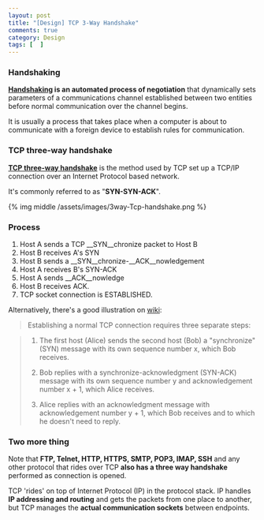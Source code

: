 ```yaml
---
layout: post
title: "[Design] TCP 3-Way Handshake"
comments: true
category: Design
tags: [  ]
---
```


### Handshaking

__[Handshaking](http://en.wikipedia.org/wiki/Handshaking) is an automated process of negotiation__ that dynamically sets parameters of a communications channel established between two entities before normal communication over the channel begins. 

It is usually a process that takes place when a computer is about to communicate with a foreign device to establish rules for communication. 

### TCP three-way handshake

__[TCP three-way handshake](http://www.inetdaemon.com/tutorials/internet/tcp/3-way_handshake.shtml)__ is the method used by TCP set up a TCP/IP connection over an Internet Protocol based network. 

It's commonly referred to as "__SYN-SYN-ACK__". 

{% img middle /assets/images/3way-Tcp-handshake.png %}

### Process

1. Host A sends a TCP __SYN__chronize packet to Host B
1. Host B receives A's SYN
1. Host B sends a __SYN__chronize-__ACK__nowledgement 
1. Host A receives B's SYN-ACK
1. Host A sends __ACK__nowledge
1. Host B receives ACK. 
1. TCP socket connection is ESTABLISHED.

Alternatively, there's a good illustration on [wiki](http://en.wikipedia.org/wiki/Handshaking): 

> Establishing a normal TCP connection requires three separate steps:

> 1. The first host (Alice) sends the second host (Bob) a "synchronize" (SYN) message with its own sequence number x, which Bob receives.
>
> 1. Bob replies with a synchronize-acknowledgment (SYN-ACK) message with its own sequence number y and acknowledgement number x + 1, which Alice receives.
>
> 1. Alice replies with an acknowledgment message with acknowledgement number y + 1, which Bob receives and to which he doesn't need to reply.

### Two more thing

Note that __FTP, Telnet, HTTP, HTTPS, SMTP, POP3, IMAP, SSH__ and any other protocol that rides over TCP __also has a three way handshake__ performed as connection is opened.

TCP 'rides' on top of Internet Protocol (IP) in the protocol stack. IP handles __IP addressing and routing__ and gets the packets from one place to another, but TCP manages the __actual communication sockets__ between endpoints. 
